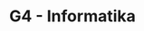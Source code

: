 ---
title: G4 - Informatika
subject: Informatika
jsonfile: g4
layout: subject
summary: "Přehled všech témat pro informatika v G4 popořadě:"
---